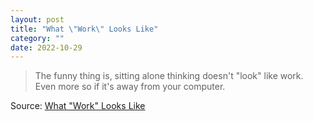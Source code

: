 ```yaml
---
layout: post
title: "What \"Work\" Looks Like"
category: ""
date: 2022-10-29
---
```


>The funny thing is, sitting alone thinking doesn't "look" like work. Even more so if it's away from your computer.

Source: [What "Work" Looks Like](https://blog.jim-nielsen.com/2022/what-work-looks-like/)
